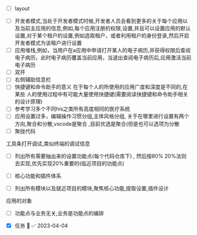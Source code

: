 * [ ] layout 

- [ ] 开发者模式,当处于开发者模式时候,开发者人员会看到更多的关于每个应用以及当前主应用的信息,例如,每个应用注册的权限,设置,并且可以设置应用的默认设置,对于某个租户的设置,例如选取租户，或者利用租户的身份登录,然后开启开发者模式为该租户进行设置
- [ ] 应用堆栈,例如，当用户在a应用中申请打开某人的电子病历,并获得权限后查阅电子病历，此时电子病历覆盖当前应用，当退出查阅电子病历后,应用激活当前电子病历
- [ ] 双开
- [ ] 右侧辅助信息栏
- [ ] 快捷键和命令助手的意义 在于每个人的所使用的应用广度和深度是不同的,在某些 人的使用过程中有可能大量使用快捷键(需要阅读快捷键和命令助手相关的设计原理)
- [ ] 参考学习多个不同his之类所有高度相同的医疗系统
- [ ] 应用设置过多，编辑操作习惯分组,主体风格分组, 关于在哪里进行设置有两个方向,聚合和分散,vscode是聚合 ,目前优选是聚合(但是也可以选项为分散
- [ ] 聚拢代码

工具条打开调试,类似终端的调试信息


- [ ]   列出所有需要抽出来的设置功能点(每个代码仓库下)  ,  然后按80% 20%法则去实现,优先实现20%重要的(临近项目的功能点)  
- [ ] 核心功能和插件体系
- [ ] 列出所有模块以及就近项目的模块,聚焦核心功能,提取设置,插件设计 




应用的对象

- [ ]  功能点与业务无关,业务是功能点的编排

- [x] 任务 🔽 ✅ 2023-04-04